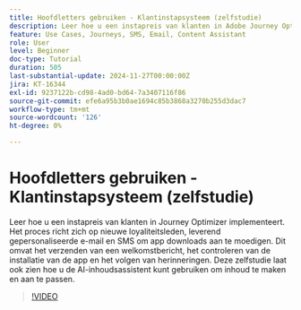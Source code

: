 ```yaml
---
title: Hoofdletters gebruiken - Klantinstapsysteem (zelfstudie)
description: Leer hoe u een instapreis van klanten in Adobe Journey Optimizer (AJO) implementeert. ​Het proces richt zich op nieuwe loyaliteitsleden, leverend gepersonaliseerde e-mail en SMS om app downloads aan te moedigen. ​Dit omvat het verzenden van een welkomstbericht, het controleren van de installatie van de app en het volgen van herinneringen. ​Deze zelfstudie laat ook zien hoe u de AI-inhoudsassistent kunt gebruiken om inhoud te maken en aan te passen.
feature: Use Cases, Journeys, SMS, Email, Content Assistant
role: User
level: Beginner
doc-type: Tutorial
duration: 505
last-substantial-update: 2024-11-27T00:00:00Z
jira: KT-16344
exl-id: 9237122b-cd98-4ad0-bd64-7a3407116f86
source-git-commit: efe6a95b3b0ae1694c85b3868a3270b255d3dac7
workflow-type: tm+mt
source-wordcount: '126'
ht-degree: 0%

---
```


# Hoofdletters gebruiken - Klantinstapsysteem (zelfstudie)

Leer hoe u een instapreis van klanten in Journey Optimizer implementeert. Het proces richt zich op nieuwe loyaliteitsleden, leverend gepersonaliseerde e-mail en SMS om app downloads aan te moedigen. Dit omvat het verzenden van een welkomstbericht, het controleren van de installatie van de app en het volgen van herinneringen. &#x200B;Deze zelfstudie laat ook zien hoe u de AI-inhoudsassistent kunt gebruiken om inhoud te maken en aan te passen.

>[!VIDEO](https://video.tv.adobe.com/v/3440650/?learn=on&enablevpops)
